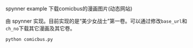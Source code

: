 spynner example 下载comicbus的漫画图片(动态网站)

由 spynner 实现。目前实现的是“美少女战士”第一卷。可以通过修改`base_url`和`ch_no`下载其它漫画及其它卷。

```
python comicbus.py
```
